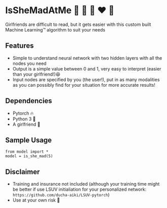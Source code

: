# IsSheMadAtMe :yellow_heart: :blue_heart: :purple_heart: :heart: :green_heart:
Girlfriends are difficult to read, but it gets easier with this custom built Machine Learning™ algorithm to suit your needs

## Features
- Simple to understand neural network with two hidden layers with all the nodes you need
- Output is a simple value between 0 and 1, very easy to interpret (easier than your girlfriend!):satisfied:
- Input nodes are specified by you (the user!), put in as many modalities as you can possibly find for your situation for more accurate results!

## Dependencies
- Pytorch :fire:
- Python 3 :snake:
- A girlfriend :revolving_hearts:

## Sample Usage
```
from model import *
model = is_she_mad(5)
```

## Disclaimer
- Training and insurance not included (although your training time might be better if use LSUV initialiation for your personalized network: `https://github.com/ducha-aiki/LSUV-pytorch`)
- Use at your own risk :punch:
